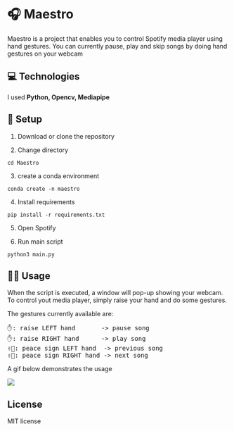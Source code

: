 # 🎧 Maestro
Maestro is a project that enables you to control Spotify media player using hand gestures. You can currently pause, play and skip songs by doing hand gestures on your webcam
## 💻 Technologies
I used **Python, Opencv, Mediapipe**

## 🚀 Setup
1. Download or clone the repository

2. Change directory
```
cd Maestro
``` 

3. create a conda environment 
```
conda create -n maestro
```

4. Install requirements
```
pip install -r requirements.txt
```
5. Open Spotify

6. Run main script
```
python3 main.py
```

## 👨‍🏫 Usage
When the script is executed, a window will pop-up showing your webcam. To control yout media player, simply raise your hand and do some gestures.

The gestures currently available are:
<pre>
✋: raise LEFT hand       -> pause song
✋: raise RIGHT hand      -> play song
✌🏼: peace sign LEFT hand  -> previous song
✌🏼: peace sign RIGHT hand -> next song 
</pre>

A gif below demonstrates the usage


![](https://github.com/TiagoHRPG/Maestro/blob/main/imgs/maestro_demo_gif.gif)

## License
MIT license
